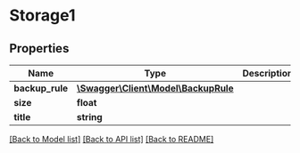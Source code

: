 # Storage1

## Properties
Name | Type | Description | Notes
------------ | ------------- | ------------- | -------------
**backup_rule** | [**\Swagger\Client\Model\BackupRule**](BackupRule.md) |  | [optional] 
**size** | **float** |  | [optional] 
**title** | **string** |  | [optional] 

[[Back to Model list]](../README.md#documentation-for-models) [[Back to API list]](../README.md#documentation-for-api-endpoints) [[Back to README]](../README.md)


